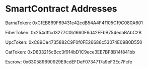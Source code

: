 # SmartContract Addresses

BarnaToken:		0xCfEB869F69431e42cdB54A4F4f105C19C080A601

FiberToken:		0x254dffcd3277C0b1660F6d42EFbB754edaBAbC2B

UpcToken:		0xC89Ce4735882C9F0f0FE26686c53074E09B0D550

CatToken:		0xD833215cBcc3f914bD1C9ece3EE7BF8B14f841bb

Escrow: 		0x630589690929E9cdEFDeF0734717a9eF3Ec7Fcfe

